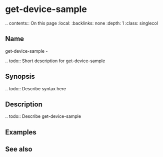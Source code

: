 

# get-device-sample

.. contents:: On this page
    :local:
    :backlinks: none
    :depth: 1
    :class: singlecol

Name
----
get-device-sample - 

.. todo::
    Short description for get-device-sample

Synopsis
--------
.. todo::
   Describe syntax here

Description
-----------
.. todo::
    Describe get-device-sample

Examples
--------

See also
--------

